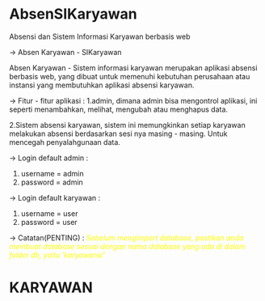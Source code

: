 # AbsenSIKaryawan
Absensi dan Sistem Informasi Karyawan berbasis web


-> Absen Karyawan - SIKaryawan

Absen Karyawan - Sistem informasi karyawan merupakan aplikasi absensi berbasis web, yang dibuat untuk memenuhi kebutuhan perusahaan atau instansi yang membutuhkan aplikasi absensi karyawan.

-> Fitur - fitur aplikasi : 
1.admin, dimana admin bisa mengontrol aplikasi, ini seperti menambahkan, melihat, mengubah atau menghapus data.

2.Sistem absensi karyawan, sistem ini memungkinkan setiap karyawan melakukan absensi berdasarkan sesi nya masing - masing.  Untuk mencegah penyalahgunaan data.

-> Login default admin : 
  1. username = admin
  2. password = admin
  
-> Login default karyawan : 
  1. username = user
  2. password = user
  
-> Catatan(PENTING) :
    <i style="color: yellow;">Sebelum mengimport database, pastikan anda membuat database sesuai dengan nama database yang ada di dalam folder db, yaitu 'karyawansi'</i>
# KARYAWAN
